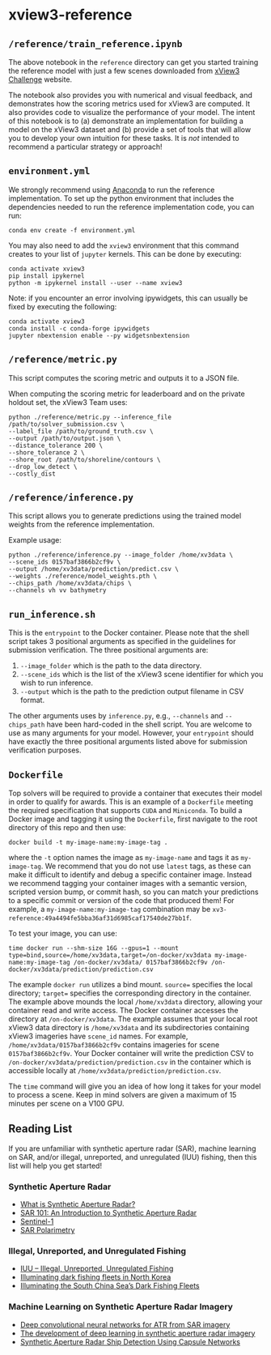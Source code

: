 # xview3-reference

## `/reference/train_reference.ipynb`
The above notebook in the `reference` directory can get you started training the reference model with just a few scenes downloaded from [xView3 Challenge](https://iuu.xview.us/) website.

The notebook also provides you with numerical and visual feedback, and demonstrates how the scoring metrics used for xView3 are computed.  It also provides code to visualize the performance of your model. The intent of this notebook is to (a) demonstrate an implementation for building a model on the xView3 dataset and (b) provide a set of tools that will allow you to develop your own intuition for these tasks.  It is *not* intended to recommend a particular strategy or approach!

## `environment.yml`
We strongly recommend using [Anaconda](https://www.anaconda.com/products/individual) to run the reference implementation.  To set up the python environment that includes the dependencies needed to run the reference implementation code, you can run:

```
conda env create -f environment.yml
```

You may also need to add the `xview3` environment that this command creates to your list of `jupyter` kernels.  This can be done by executing:

```
conda activate xview3
pip install ipykernel
python -m ipykernel install --user --name xview3
```

Note: if you encounter an error involving ipywidgets, this can usually be fixed by executing the following:

```
conda activate xview3
conda install -c conda-forge ipywidgets
jupyter nbextension enable --py widgetsnbextension
```

## `/reference/metric.py`
This script computes the scoring metric and outputs it to a JSON file.

When computing the scoring metric for leaderboard and on the private holdout set, the xView3 Team uses:
```
python ./reference/metric.py --inference_file /path/to/solver_submission.csv \
--label_file /path/to/ground_truth.csv \
--output /path/to/output.json \
--distance_tolerance 200 \
--shore_tolerance 2 \
--shore_root /path/to/shoreline/contours \
--drop_low_detect \
--costly_dist
```

## `/reference/inference.py`
This script allows you to generate predictions using the trained model weights from the reference implementation.

Example usage:
```
python ./reference/inference.py --image_folder /home/xv3data \
--scene_ids 0157baf3866b2cf9v \
--output /home/xv3data/prediction/predict.csv \
--weights ./reference/model_weights.pth \
--chips_path /home/xv3data/chips \
--channels vh vv bathymetry
```


## `run_inference.sh`
This is the `entrypoint` to the Docker container. Please note that the shell script takes 3 positional arguments as specified in the guidelines for submission verification. The three positional arguments are:
1. `--image_folder` which is the path to the data directory.
2. `--scene_ids` which is the list of the xView3 scene identifier for which you wish to run inference.
3. `--output` which is the path to the prediction output filename in CSV format.

The other arguments uses by `inference.py`, e.g., `--channels` and `--chips_path` have been hard-coded in the shell script. You are welcome to use as many arguments for your model. However, your `entrypoint` should have exactly the three positional arguments listed above for submission verification purposes.


## `Dockerfile`
Top solvers will be required to provide a container that executes their model in order to qualify for awards. This is an example of a `Dockerfile` meeting the required specification that supports `CUDA` and `Miniconda`. To build a Docker image and tagging it using the `Dockerfile`, first navigate to the root directory of this repo and then use:
```
docker build -t my-image-name:my-image-tag .
```
where the `-t` option names the image as `my-image-name` and tags it as `my-image-tag`. We recommend that you do not use `latest` tags, as these can make it difficult to identify and debug a specific container image. Instead we recommend tagging your container images with a semantic version, scripted version bump, or commit hash, so you can match your predictions to a specific commit or version of the code that produced them! For example, a `my-image-name:my-image-tag` combination may be `xv3-reference:49a4494fe5bba36af31d6985caf17540de27bb1f`.

To test your image, you can use:
```
time docker run --shm-size 16G --gpus=1 --mount type=bind,source=/home/xv3data,target=/on-docker/xv3data my-image-name:my-image-tag /on-docker/xv3data/ 0157baf3866b2cf9v /on-docker/xv3data/prediction/prediction.csv
```
The example `docker run` utilizes a bind mount. `source=` specifies the local directory; `target=` specifies the corresponding directory in the container. The example above mounds the local `/home/xv3data` directory, allowing your container read and write access. The Docker container accesses the directory at `/on-docker/xv3data`. The example assumes that your local root xView3 data directory is `/home/xv3data` and its subdirectories containing xView3 imageries have `scene_id` names. For example, `/home/xv3data/0157baf3866b2cf9v` contains imageries for scene `0157baf3866b2cf9v`. Your Docker container will write the prediction CSV to `/on-docker/xv3data/prediction/prediction.csv` in the container which is accessible locally at `/home/xv3data/prediction/prediction.csv`.

The `time` command will give you an idea of how long it takes for your model to process a scene. Keep in mind solvers are given a maximum of 15 minutes per scene on a V100 GPU.

## Reading List
If you are unfamiliar with synthetic aperture radar (SAR), machine learning on SAR, and/or illegal, unreported, and unregulated (IUU) fishing, then this list will help you get started!

### Synthetic Aperture Radar
* [What is Synthetic Aperture Radar?](https://earthdata.nasa.gov/learn/backgrounders/what-is-sar)
* [SAR 101: An Introduction to Synthetic Aperture Radar](https://www.capellaspace.com/sar-101-an-introduction-to-synthetic-aperture-radar/)
* [Sentinel-1](https://sentinel.esa.int/web/sentinel/missions/sentinel-1)
* [SAR Polarimetry](https://nisar.jpl.nasa.gov/mission/get-to-know-sar/polarimetry/)

### Illegal, Unreported, and Unregulated Fishing
* [IUU – Illegal, Unreported, Unregulated Fishing](https://globalfishingwatch.org/fisheries/iuu-illegal-unreported-unregulated-fishing/)
* [Illuminating dark fishing fleets in North Korea](https://advances.sciencemag.org/content/6/30/eabb1197)
* [Illuminating the South China Sea’s Dark Fishing Fleets](https://ocean.csis.org/spotlights/illuminating-the-south-china-seas-dark-fishing-fleets/)

### Machine Learning on Synthetic Aperture Radar Imagery
* [Deep convolutional neural networks for ATR from SAR imagery](https://spie.org/Publications/Proceedings/Paper/10.1117/12.2176558?SSO=1)
* [The development of deep learning in synthetic aperture radar imagery](https://ieeexplore.ieee.org/document/7958802)
* [Synthetic Aperture Radar Ship Detection Using Capsule Networks](https://ieeexplore.ieee.org/document/8517804)
